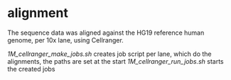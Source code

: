 # alignment

The sequence data was aligned against the HG19 reference human genome, per 10x lane, using Cellranger.

*1M_cellranger_make_jobs.sh* creates job script per lane, which do the alignments, the paths are set at the start
*1M_cellranger_run_jobs.sh* starts the created jobs
